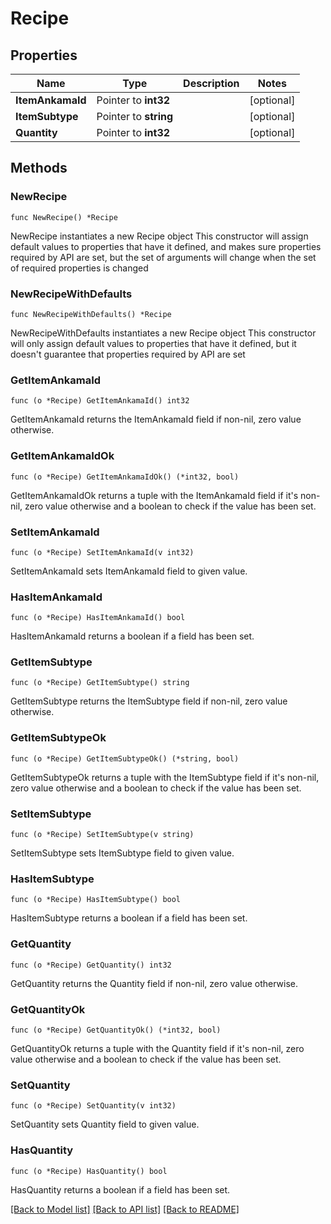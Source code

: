 # Recipe

## Properties

Name | Type | Description | Notes
------------ | ------------- | ------------- | -------------
**ItemAnkamaId** | Pointer to **int32** |  | [optional] 
**ItemSubtype** | Pointer to **string** |  | [optional] 
**Quantity** | Pointer to **int32** |  | [optional] 

## Methods

### NewRecipe

`func NewRecipe() *Recipe`

NewRecipe instantiates a new Recipe object
This constructor will assign default values to properties that have it defined,
and makes sure properties required by API are set, but the set of arguments
will change when the set of required properties is changed

### NewRecipeWithDefaults

`func NewRecipeWithDefaults() *Recipe`

NewRecipeWithDefaults instantiates a new Recipe object
This constructor will only assign default values to properties that have it defined,
but it doesn't guarantee that properties required by API are set

### GetItemAnkamaId

`func (o *Recipe) GetItemAnkamaId() int32`

GetItemAnkamaId returns the ItemAnkamaId field if non-nil, zero value otherwise.

### GetItemAnkamaIdOk

`func (o *Recipe) GetItemAnkamaIdOk() (*int32, bool)`

GetItemAnkamaIdOk returns a tuple with the ItemAnkamaId field if it's non-nil, zero value otherwise
and a boolean to check if the value has been set.

### SetItemAnkamaId

`func (o *Recipe) SetItemAnkamaId(v int32)`

SetItemAnkamaId sets ItemAnkamaId field to given value.

### HasItemAnkamaId

`func (o *Recipe) HasItemAnkamaId() bool`

HasItemAnkamaId returns a boolean if a field has been set.

### GetItemSubtype

`func (o *Recipe) GetItemSubtype() string`

GetItemSubtype returns the ItemSubtype field if non-nil, zero value otherwise.

### GetItemSubtypeOk

`func (o *Recipe) GetItemSubtypeOk() (*string, bool)`

GetItemSubtypeOk returns a tuple with the ItemSubtype field if it's non-nil, zero value otherwise
and a boolean to check if the value has been set.

### SetItemSubtype

`func (o *Recipe) SetItemSubtype(v string)`

SetItemSubtype sets ItemSubtype field to given value.

### HasItemSubtype

`func (o *Recipe) HasItemSubtype() bool`

HasItemSubtype returns a boolean if a field has been set.

### GetQuantity

`func (o *Recipe) GetQuantity() int32`

GetQuantity returns the Quantity field if non-nil, zero value otherwise.

### GetQuantityOk

`func (o *Recipe) GetQuantityOk() (*int32, bool)`

GetQuantityOk returns a tuple with the Quantity field if it's non-nil, zero value otherwise
and a boolean to check if the value has been set.

### SetQuantity

`func (o *Recipe) SetQuantity(v int32)`

SetQuantity sets Quantity field to given value.

### HasQuantity

`func (o *Recipe) HasQuantity() bool`

HasQuantity returns a boolean if a field has been set.


[[Back to Model list]](../README.md#documentation-for-models) [[Back to API list]](../README.md#documentation-for-api-endpoints) [[Back to README]](../README.md)


